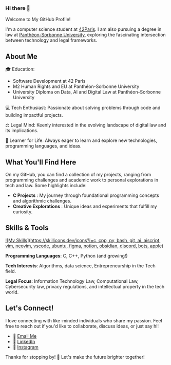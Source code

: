 ### Hi there 👋

Welcome to My GitHub Profile!

I'm a computer science student at [42Paris](42.fr). I am also pursuing a degree in law at [Panthéon-Sorbonne University](https://www.pantheonsorbonne.fr/), exploring the fascinating intersection between technology and legal frameworks.

## About Me

🎓 Education: 
* Software Development at 42 Paris
* M2 Human Rights and EU at Panthéon-Sorbonne University
* University Diploma on Data, AI and Digital Law at Panthéon-Sorbonne University

💻 Tech Enthusiast: Passionate about solving problems through code and building impactful projects.

⚖️ Legal Mind: Keenly interested in the evolving landscape of digital law and its implications.

🚀 Learner for Life: Always eager to learn and explore new technologies, programming languages, and ideas.

## What You'll Find Here

On my GitHub, you can find a collection of my projects, ranging from programming challenges and academic work to personal explorations in tech and law. Some highlights include:

* **C Projects** : My journey through foundational programming concepts and algorithmic challenges.
* **Creative Explorations** : Unique ideas and experiments that fulfill my curiosity.

## Skills & Tools
[![My Skills](https://skillicons.dev/icons?i=c, cpp, py, bash, git, ai, aiscript, vim, neovim, vscode, ubuntu, figma, notion, obsidian, discord, bots, apple)](https://skillicons.dev)

**Programming Languages**: C, C++, Python (and growing!)

**Tech Interests**: Algorithms, data science, Entrepreneurship in the Tech field.

**Legal Focus**: Information Technology Law, Computational Law, Cybersecurity law, privacy regulations, and intellectual property in the tech world.

## Let's Connect!

I love connecting with like-minded individuals who share my passion. Feel free to reach out if you'd like to collaborate, discuss ideas, or just say hi!

- 💌 [Email Me](mailto:mferaoun@42student.42.fr)
- 🔗 [LinkedIn](www.linkedin.com/in/melissa-feraoun-b73b35173)
- 📸 [Instagram](https://www.instagram.com/melfrn_/)

Thanks for stopping by! 🌟 Let's make the future brighter together!
